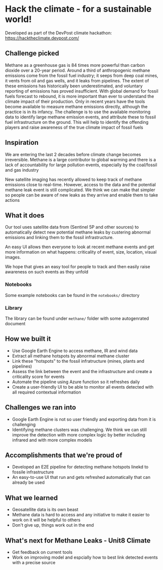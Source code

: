 # Hack the climate - for a sustainable world!

Developed as part of the DevPost climate hackathon: https://hacktheclimate.devpost.com/

## Challenge picked

Methane as a greenhouse gas is 84 times more powerful than carbon dioxide over a 20-year period. Around a third of anthropogenic methane emissions come from the fossil fuel industry; it seeps from deep coal mines, it vents from oil and gas wells, and it leaks from pipelines. The extent of these emissions has historically been underestimated, and voluntary reporting of emissions has proved insufficient. With global demand for fossil fuels forecast to rebound, it is more important than ever to understand the climate impact of their production. Only in recent years have the tools become available to measure methane emissions directly, although the practice is in its infancy. The challenge is to use the available monitoring data to identify large methane emission events, and attribute these to fossil fuel infrastructure on the ground. This will help to identify the offending players and raise awareness of the true climate impact of fossil fuels

## Inspiration

We are entering the last 2 decades before climate change becomes irreversible. Methane is a large contributor to global warming and there is a lack of accountability for large pollution events, especially by  the coal/fossil and gas industry

New satellite imaging has recently allowed to keep track of methane emissions close to real-time. However, access to the data and the potential methane leak event is still complicated. We think we can make that simpler so people can be aware of new leaks as they arrive and enable them to take actions

## What it does

Our tool uses satellite data from (Sentinel 5P and other sources) to automatically detect new potential methane leaks by custering abnormal emissions and linking them to the fossil infrastructure.

An easy UI allows then everyone to look at recent methane events and get more information on what happens: criticality of event, size, location, visual images.

We hope that gives an easy tool for people to track and then easily raise awareness on such events as they unfold

### Notebooks

Some example notebooks can be found in the `notebooks/` directory

### Library

The library can be found under `methane/` folder with some autogenrated document

## How we built it

* Use Google Earth Engine to access methane, IR and wind data
* Extract all methane hotspots by abnormal methane cluster
* Link these "hotspots" to the fossil infratructure (mines, plants and pipelines)
* Assess the link between the event and the infrastructure and create a criticality score for events
* Automate the pipeline using Azure function so it refreshes daily 
* Create a user-friendly UI to be able to monitor all events detected with all required contextual information

## Challenges we ran into

* Google Earth Engine is not so user friendly and exporting data from it is challenging
* Identifying methane clusters was challenging. We think we can still improve the detection with more complex logic by better including infrared and with more complex models

## Accomplishments that we're proud of

* Developed an E2E pipeline for detecting methane hotspots linekd to fossile infrastructure
* An easy-to-use UI that run and gets refreshed automatically that can already be used

## What we learned

* Geosatellite data is its own beast
* Methane data is hard to access and any initiative to make it easier to work on it will be helpful to others
* Don't give up, things work out in the end

## What's next for Methane Leaks - Unit8 Climate

* Get feedback on current tools
* Work on improving model and espcially how to best link detected events with a precise source
